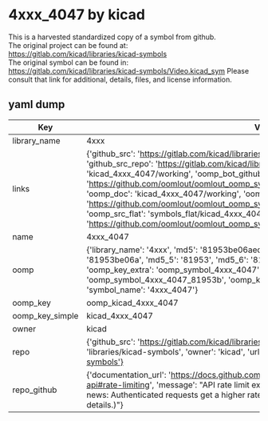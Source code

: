 # 4xxx_4047 by kicad  
This is a harvested standardized copy of a symbol from github.  
The original project can be found at:  
https://gitlab.com/kicad/libraries/kicad-symbols  
The original symbol can be found in:
https://gitlab.com/kicad/libraries/kicad-symbols/Video.kicad_sym
Please consult that link for additional, details, files, and license information.  
## yaml dump  
| Key | Value |  
| --- | --- |  
| library_name | 4xxx |  
| links | {'github_src': 'https://gitlab.com/kicad/libraries/kicad-symbols/Video.kicad_sym', 'github_src_repo': 'https://gitlab.com/kicad/libraries/kicad-symbols', 'oomp_bot': 'kicad_4xxx_4047/working', 'oomp_bot_github': 'https://github.com/oomlout/oomlout_oomp_symbol_bot/tree/main/kicad_4xxx_4047/working', 'oomp_doc': 'kicad_4xxx_4047/working', 'oomp_doc_github': 'https://github.com/oomlout/oomlout_oomp_symbol_doc/tree/main/kicad_4xxx_4047/working', 'oomp_src_flat': 'symbols_flat/kicad_4xxx_4047/working', 'oomp_src_flat_github': 'https://github.com/oomlout/oomlout_oomp_symbol_src/tree/main/kicad_4xxx_4047/working'} |  
| name | 4xxx_4047 |  
| oomp | {'library_name': '4xxx', 'md5': '81953be06aed61740ce69f13088dc59d', 'md5_10': '81953be06a', 'md5_5': '81953', 'md5_6': '81953b', 'oomp_key': 'oomp_4xxx_4047', 'oomp_key_extra': 'oomp_symbol_4xxx_4047', 'oomp_key_full': 'oomp_symbol_4xxx_4047_81953b', 'oomp_key_simple': '4xxx_4047', 'owner_name': 'kicad', 'symbol_name': '4xxx_4047'} |  
| oomp_key | oomp_kicad_4xxx_4047 |  
| oomp_key_simple | kicad_4xxx_4047 |  
| owner | kicad |  
| repo | {'github_src': 'https://gitlab.com/kicad/libraries/kicad-symbols/Video.kicad_sym', 'name': 'libraries/kicad-symbols', 'owner': 'kicad', 'url': 'https://gitlab.com/kicad/libraries/kicad-symbols'} |  
| repo_github | {'documentation_url': 'https://docs.github.com/rest/overview/resources-in-the-rest-api#rate-limiting', 'message': "API rate limit exceeded for 84.66.173.59. (But here's the good news: Authenticated requests get a higher rate limit. Check out the documentation for more details.)"} |  

